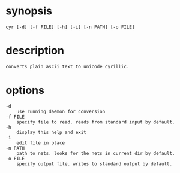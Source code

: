 # synopsis
    cyr [-d] [-f FILE] [-h] [-i] [-n PATH] [-o FILE]

# description
    converts plain ascii text to unicode cyrillic.

# options
    -d 
        use running daemon for conversion
    -f FILE
        specify file to read. reads from standard input by default.
    -h 
        display this help and exit
    -i
        edit file in place
    -n PATH
        path to nets. looks for the nets in current dir by default.
    -o FILE 
        specify output file. writes to standard output by default.

